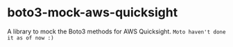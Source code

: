 # boto3-mock-aws-quicksight
A library to mock the Boto3 methods for AWS Quicksight. `Moto haven't done it as of now :)`
